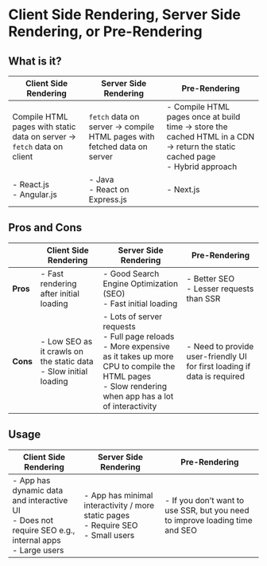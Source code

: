 # Client Side Rendering, Server Side Rendering, or Pre-Rendering

## What is it?

| Client Side Rendering                                                       | Server Side Rendering                                                        | Pre-Rendering                                                                                                                             |
| --------------------------------------------------------------------------- | ---------------------------------------------------------------------------- | ----------------------------------------------------------------------------------------------------------------------------------------- |
| Compile HTML pages with static data on server &rarr; `fetch` data on client | `fetch` data on server &rarr; compile HTML pages with fetched data on server | - Compile HTML pages once at build time &rarr; store the cached HTML in a CDN &rarr; return the static cached page <br> - Hybrid approach |
| - React.js <br> - Angular.js                                                | - Java <br> - React on Express.js                                            | - Next.js                                                                                                                                 |

## Pros and Cons

|          | Client Side Rendering                                                 | Server Side Rendering                                                                                                                                                                | Pre-Rendering                                                            |
| -------- | --------------------------------------------------------------------- | ------------------------------------------------------------------------------------------------------------------------------------------------------------------------------------ | ------------------------------------------------------------------------ |
| **Pros** | - Fast rendering after initial loading                                | - Good Search Engine Optimization (SEO) <br> - Fast initial loading                                                                                                                  | - Better SEO <br> - Lesser requests than SSR                             |
| **Cons** | - Low SEO as it crawls on the static data <br> - Slow initial loading | - Lots of server requests <br> - Full page reloads <br> - More expensive as it takes up more CPU to compile the HTML pages <br> - Slow rendering when app has a lot of interactivity | - Need to provide user-friendly UI for first loading if data is required |

## Usage

| Client Side Rendering                                                                                        | Server Side Rendering                                                                     | Pre-Rendering                                                                |
| ------------------------------------------------------------------------------------------------------------ | ----------------------------------------------------------------------------------------- | ---------------------------------------------------------------------------- |
| - App has dynamic data and interactive UI <br> - Does not require SEO e.g., internal apps <br> - Large users | - App has minimal interactivity / more static pages <br> - Require SEO <br> - Small users | - If you don’t want to use SSR, but you need to improve loading time and SEO |
